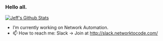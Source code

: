 ### Hello all.

[![Jeff's Github Stats](https://github-readme-stats.vercel.app/api?username=jeffkala&count_private=true&show_icons=true&theme=vision-friendly-dark)](https://github.com/anuraghazra/github-readme-stats)

- I’m currently working on Network Automation.
- 📫 How to reach me: Slack -> Join at http://slack.networktocode.com/
